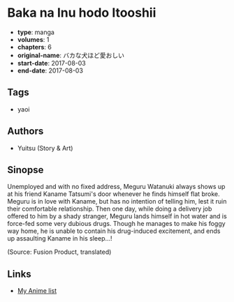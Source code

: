 # Baka na Inu hodo Itooshii

-   **type**: manga
-   **volumes**: 1
-   **chapters**: 6
-   **original-name**: バカな犬ほど愛おしい
-   **start-date**: 2017-08-03
-   **end-date**: 2017-08-03

## Tags

-   yaoi

## Authors

-   Yuitsu (Story & Art)

## Sinopse

Unemployed and with no fixed address, Meguru Watanuki always shows up at his friend Kaname Tatsumi's door whenever he finds himself flat broke. Meguru is in love with Kaname, but has no intention of telling him, lest it ruin their comfortable relationship. Then one day, while doing a delivery job offered to him by a shady stranger, Meguru lands himself in hot water and is force-fed some very dubious drugs. Though he manages to make his foggy way home, he is unable to contain his drug-induced excitement, and ends up assaulting Kaname in his sleep...!

(Source: Fusion Product, translated)

## Links

-   [My Anime list](https://myanimelist.net/manga/133553/Baka_na_Inu_hodo_Itooshii)
